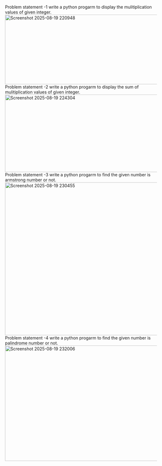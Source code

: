 Problem statement -1 write a python progarm to display the mulitiplication values of given integer.
<img width="1229" height="230" alt="Screenshot 2025-08-19 220948" src="https://github.com/user-attachments/assets/31ba2012-8395-4536-a0a1-0d084e5ac372" />
Problem statement -2 write a python progarm to display the sum of mulitiplication values of given integer.
<img width="1185" height="256" alt="Screenshot 2025-08-19 224304" src="https://github.com/user-attachments/assets/be5ba9fc-ae68-4492-b23b-86841278b833" />
Problem statement -3 write a python progarm to find the given number is armstrong number or not.
<img width="1159" height="505" alt="Screenshot 2025-08-19 230455" src="https://github.com/user-attachments/assets/d1dddacf-b0cb-48c5-b6ad-34e05dc06e53" />
Problem statement -4 write a python progarm to find the given number is palindrome  number or not.
<img width="1131" height="381" alt="Screenshot 2025-08-19 232006" src="https://github.com/user-attachments/assets/cfd3e894-fcad-4b8a-81cb-7c24674bf2fe" />
